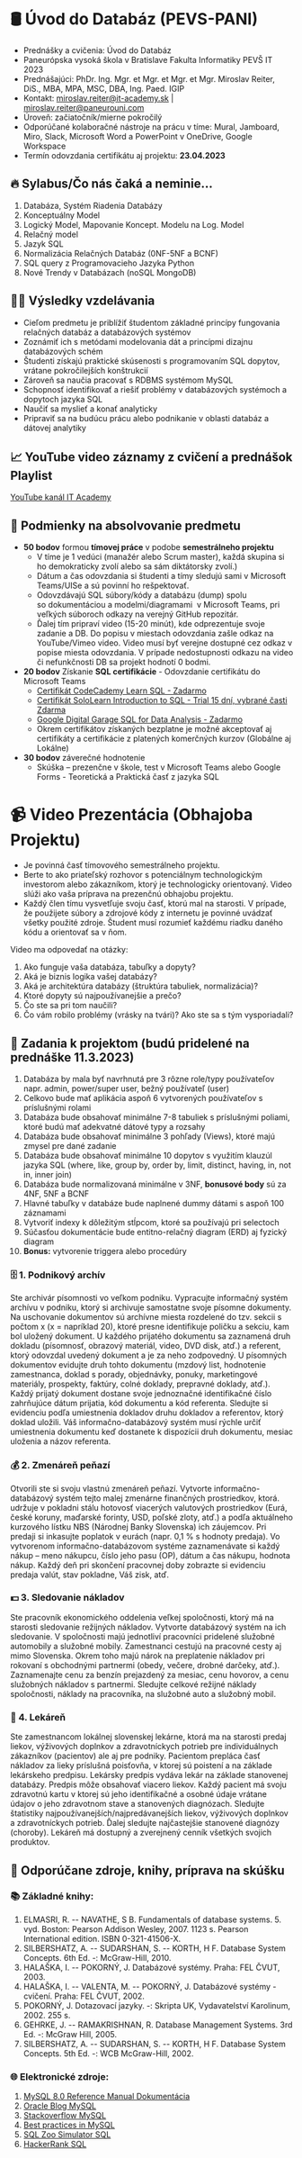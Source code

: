 # 🛢️ Úvod do Databáz (PEVS-PANI) 

* Prednášky a cvičenia: Úvod do Databáz 
* Paneurópska vysoká škola v Bratislave Fakulta Informatiky PEVŠ IT 2023
* Prednášajúci: PhDr. Ing. Mgr. et Mgr. et Mgr. et Mgr. Miroslav Reiter, DiS., MBA, MPA, MSC, DBA, Ing. Paed. IGIP 
* Kontakt: miroslav.reiter@it-academy.sk | miroslav.reiter@paneurouni.com
* Úroveň: začiatočník/mierne pokročilý
* Odporúčané kolaboračné nástroje na prácu v tíme: Mural, Jamboard, Miro, Slack, Microsoft Word a PowerPoint v OneDrive, Google Workspace
* Termín odovzdania certifikátu aj projektu: **23.04.2023**

## 🔥 Sylabus/Čo nás čaká a neminie...

1. Databáza, Systém Riadenia Databázy
1. Konceptuálny Model
1. Logický Model, Mapovanie Koncept. Modelu na Log. Model
1. Relačný model
1. Jazyk SQL
1. Normalizácia Relačných Databáz (0NF-5NF a BCNF)
1. SQL query z Programovacieho Jazyka Python
1. Nové Trendy v Databázach (noSQL MongoDB)

## 👨‍🏫 Výsledky vzdelávania
* Cieľom predmetu je priblížiť študentom základné princípy fungovania relačných databáz a databázových systémov
* Zoznámiť ich s metódami modelovania dát a princípmi dizajnu databázových schém
* Študenti získajú praktické skúsenosti s programovaním SQL dopytov, vrátane pokročilejších konštrukcií
* Zároveň sa naučia pracovať s RDBMS systémom MySQL
* Schopnosť identifikovať a riešiť problémy v databázových systémoch a dopytoch jazyka SQL
* Naučiť sa myslieť a konať analyticky
* Pripraviť sa na budúcu prácu alebo podnikanie v oblasti databáz a dátovej analytiky

## 📈 YouTube video záznamy z cvičení a prednášok Playlist
[YouTube kanál IT Academy](https://www.youtube.com/c/IT-AcademySK)

## 🥇 Podmienky na absolvovanie predmetu
* **50 bodov** formou **tímovej práce** v podobe **semestrálneho projektu**
  * V tíme je 1 vedúci (manažér alebo Scrum master), každá skupina si ho demokraticky zvolí alebo sa sám diktátorsky zvolí.)
  * Dátum a čas odovzdania si študenti a tímy sledujú sami v Microsoft Teams/UISe a sú povinní ho rešpektovať. 
  * Odovzdávajú SQL súbory/kódy a databázu (dump) spolu so dokumentáciou a modelmi/diagramami  v Microsoft Teams, pri veľkých súboroch odkazy na verejný GitHub repozitár. 
  * Ďalej tím pripraví video (15-20 minút), kde odprezentuje svoje zadanie a DB. Do popisu v miestach odovzdania zašle odkaz na YouTube/Vimeo video. Video musí byť verejne dostupné cez odkaz v popise miesta odovzdania. V prípade nedostupnosti odkazu na video či nefunkčnosti DB sa projekt hodnotí 0 bodmi.
* **20 bodov** Získanie **SQL certifikácie** - Odovzdanie certifikátu do Microsoft Teams
  * [Certifikát CodeCademy  Learn SQL - Zadarmo](https://www.codecademy.com/learn/learn-sql)
  * [Certifikát SoloLearn Introduction to SQL - Trial 15 dní, vybrané časti Zdarma](https://www.sololearn.com/learn/courses/sql-introduction?location=1)
  * [Google Digital Garage SQL for Data Analysis - Zadarmo](https://learndigital.withgoogle.com/digitalgarage/course/sql-for-data-analysis)
  * Okrem certifikátov získaných bezplatne je možné akceptovať aj certifikáty a certifikácie z platených komerčných kurzov (Globálne aj Lokálne)
* **30 bodov** záverečné hodnotenie
  *  Skúška – prezenčne v škole, test v Microsoft Teams alebo Google Forms - Teoretická a Praktická časť z jazyka SQL
  
# 📹 Video Prezentácia (Obhajoba Projektu)
* Je povinná časť tímovového semestrálneho projektu.
* Berte to ako priateľský rozhovor s potenciálnym technologickým investorom alebo zákazníkom, ktorý je technologicky orientovaný. Video slúži ako vaša príprava na prezenčnú obhajobu projektu.
* Každý člen tímu vysvetľuje svoju časť, ktorú mal na starosti. V prípade, že použijete súbory a zdrojové kódy z internetu je povinné uvádzať všetky použité zdroje. Študent musí rozumieť každému riadku daného kódu a orientovať sa v ňom.

Video ma odpovedať na otázky: 
1. Ako funguje vaša databáza, tabuľky a dopyty? 
2. Aká je biznis logika vašej databázy?
3. Aká je architektúra databázy (štruktúra tabuliek, normalizácia)?
4. Ktoré dopyty sú najpoužívanejšie a prečo?
5. Čo ste sa pri tom naučili? 
6. Čo vám robilo problémy (vrásky na tvári)? Ako ste sa s tým vysporiadali?

## 🌟 Zadania k projektom (budú pridelené na prednáške 11.3.2023)
1. Databáza by mala byť navrhnutá pre 3 rôzne role/typy používateľov napr. admin, power/super user, bežný používateľ (user)
1. Celkovo bude mať aplikácia aspoň 6 vytvorených používateľov s príslušnými rolami
1. Databáza bude obsahovať minimálne 7-8 tabuliek s príslušnými poliami, ktoré budú mať adekvatné dátové typy a rozsahy
1. Databáza bude obsahovať minimálne 3 pohľady (Views), ktoré majú zmysel pre dané zadanie
1. Databáza bude obsahovať minimálne 10 dopytov s využitím klauzúl jazyka SQL (where, like, group by, order by, limit, distinct, having, in, not in, inner join)
1. Databáza bude normalizovaná minimálne v 3NF, **bonusové body** sú za 4NF, 5NF a BCNF
1. Hlavné tabuľky v databáze bude naplnené dummy dátami s aspoň 100 záznamami
1. Vytvoriť indexy k dôležitým stĺpcom, ktoré sa používajú pri selectoch
1. Súčasťou dokumentácie bude entitno-relačný diagram (ERD) aj fyzický diagram
1. **Bonus:** vytvorenie triggera alebo procedúry

### 🗄️ 1. Podnikový archív
Ste archivár písomnosti vo veľkom podniku. Vypracujte informačný systém archívu v podniku, ktorý si archivuje samostatne svoje písomne dokumenty. Na uschovanie dokumentov sú archívne miesta rozdelené do tzv. sekcii s počtom x (x = napríklad 20), ktoré presne identifikuje poličku a sekciu, kam bol uložený dokument.  U každého prijatého dokumentu sa zaznamená druh dokladu (písomnosť, obrazový materiál, video, DVD disk, atď.) a referent, ktorý odovzdal uvedený dokument a je za neho zodpovedný. U písomných dokumentov evidujte druh tohto dokumentu (mzdový list, hodnotenie zamestnanca, doklad s porady, objednávky, ponuky, marketingové materiály, prospekty, faktúry, colné doklady, prepravné doklady, atď.). Každý prijatý dokument dostane svoje jednoznačné identifikačné číslo zahrňujúce dátum prijatia, kód dokumentu a kód referenta. Sledujte si evidenciu podľa umiestnenia dokladov druhu dokladov a referentov, ktorý doklad uložili. Váš informačno-databázový systém musí rýchle určiť umiestnenia dokumentu keď dostanete k dispozícii druh dokumentu, mesiac uloženia a názov referenta.

### 💰 2. Zmenáreň peňazí
Otvorili ste si svoju vlastnú zmenáreň peňazí. Vytvorte informačno-databázový systém  tejto malej zmenárne  finančných prostriedkov, ktorá. udržuje v pokladni stálu hotovosť viacerých valutových prostriedkov (Eurá, české koruny, maďarské forinty,  USD, poľské zloty, atď.) a podľa aktuálneho kurzového lístku NBS (Národnej Banky Slovenska) ich záujemcov. Pri predaji si inkasujte poplatok v eurách (napr. 0,1 % s hodnoty predaja). Vo vytvorenom informačno-databázovom systéme zaznamenávate si každý nákup – meno nákupcu, číslo jeho pasu (OP), dátum a čas nákupu, hodnota nákup. Každý deň pri skončení pracovnej doby zobrazte si evidenciu predaja valút, stav pokladne, Váš zisk, atď.

### 💵 3. Sledovanie nákladov
Ste pracovník ekonomického oddelenia veľkej spoločnosti, ktorý má na starosti sledovanie režijných nákladov. Vytvorte databázový systém na ich sledovanie. V spoločnosti majú jednotliví pracovníci pridelené služobné automobily a služobné mobily. Zamestnanci cestujú na pracovné cesty aj mimo Slovenska. Okrem toho majú nárok na preplatenie nákladov pri rokovaní  s obchodnými partnermi (obedy, večere, drobné darčeky, atď.). Zaznamenajte cenu za benzín prejazdený za mesiac, cenu hovorov, a cenu služobných nákladov s partnermi. Sledujte celkové režijné náklady spoločnosti, náklady na pracovníka, na služobné auto a služobný mobil.

### 💊 4. Lekáreň
Ste zamestnancom lokálnej slovenskej lekárne, ktorá ma na starosti predaj liekov, výživových doplnkov a zdravotníckych potrieb pre individuálnych zákazníkov (pacientov) ale aj pre podniky. Pacientom prepláca časť nákladov za lieky príslušná poisťovňa, v ktorej sú poistení a na základe lekárskeho predpisu. Lekársky predpis vydáva lekár na základe stanovenej databázy. Predpis môže obsahovať viacero liekov. Každý pacient má svoju zdravotnú kartu v ktorej sú jeho identifikačné a osobné údaje vrátane údajov o jeho zdravotnom stave a stanovených diagnózach. Sledujte štatistiky najpoužívanejších/najpredávanejších liekov, výživových doplnkov a zdravotníckych potrieb. Ďalej sledujte najčastejšie stanovené diagnózy (choroby). Lekáreň má dostupný a zverejnený cenník všetkých svojich produktov.

## 📰 Odporúčane zdroje, knihy, príprava na skúšku
### 📚 Základné knihy:
1. ELMASRI, R. -- NAVATHE, S B. Fundamentals of database systems. 5. vyd. Boston: Pearson Addison Wesley, 2007. 1123 s. Pearson International edition. ISBN 0-321-41506-X.
1. SILBERSHATZ, A. -- SUDARSHAN, S. -- KORTH, H F. Database System Concepts. 6th Ed. -: McGraw-Hill, 2010.
1. HALAŠKA, I. -- POKORNÝ, J. Databázové systémy. Praha: FEL ČVUT, 2003.
1. HALAŠKA, I. -- VALENTA, M. -- POKORNÝ, J. Databázové systémy - cvičení. Praha: FEL ČVUT, 2002.
1. POKORNÝ, J. Dotazovací jazyky. -: Skripta UK, Vydavatelství Karolinum, 2002. 255 s.
1. GEHRKE, J. -- RAMAKRISHNAN, R. Database Management Systems. 3rd Ed. -: McGraw Hill, 2005.
1. SILBERSHATZ, A. -- SUDARSHAN, S. -- KORTH, H F. Database System Concepts. 5th Ed. -: WCB McGraw-Hill, 2002.

### 🌐 Elektronické zdroje:
1. [MySQL 8.0 Reference Manual Dokumentácia](https://dev.mysql.com/doc/refman/8.0/en/)
1. [Oracle Blog MySQL](https://dev.mysql.com/blog-archive/)
1. [Stackoverflow MySQL](https://stackoverflow.com/questions/tagged/mysql)
1. [Best practices in MySQL](https://www.crayondata.com/top-10-best-practices-in-mysql/)
1. [SQL Zoo Simulator SQL](https://sqlzoo.net/wiki/SQL_Tutorial)
1. [HackerRank SQL](https://www.hackerrank.com/domains/sql)

